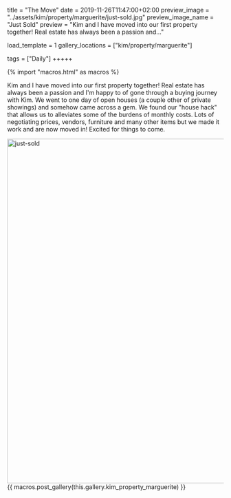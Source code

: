title = "The Move"
date = 2019-11-26T11:47:00+02:00
preview_image = "../assets/kim/property/marguerite/just-sold.jpg"
preview_image_name = "Just Sold"
preview = "Kim and I have moved into our first property together! Real estate has always been a passion and..."

load_template = 1
gallery_locations = ["kim/property/marguerite"]

tags = ["Daily"]
+++++

{% import "macros.html" as macros %}


Kim and I have moved into our first property together! Real estate has always been a passion and I'm happy to of gone through a buying journey with Kim. We went to one day of open houses (a couple other of private showings) and somehow came across a gem. We found our "house hack" that allows us to alleviates some of the burdens of monthly costs. Lots of negotiating prices, vendors, furniture and many other items but we made it work and are now moved in! Excited for things to come.


<img src="../../../../assets/kim/property/marguerite/just-sold.jpg" alt="just-sold" style="width:800px;"/>
{{ macros.post_gallery(this.gallery.kim_property_marguerite) }}